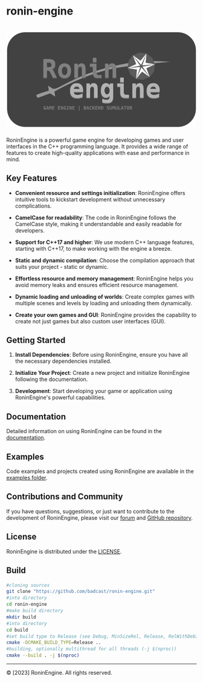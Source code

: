 # ronin-engine

<h1 align="center">
	<img width="500" src="media/RoninEngine-logo.png" alt="ronin-engine-logo">
</h1>

RoninEngine is a powerful game engine for developing games and user interfaces in the C++ programming language. It provides a wide range of features to create high-quality applications with ease and performance in mind.

## Key Features

- **Convenient resource and settings initialization**: RoninEngine offers intuitive tools to kickstart development without unnecessary complications.

- **CamelCase for readability**: The code in RoninEngine follows the CamelCase style, making it understandable and easily readable for developers.

- **Support for C++17 and higher**: We use modern C++ language features, starting with C++17, to make working with the engine a breeze.

- **Static and dynamic compilation**: Choose the compilation approach that suits your project - static or dynamic.

- **Effortless resource and memory management**: RoninEngine helps you avoid memory leaks and ensures efficient resource management.

- **Dynamic loading and unloading of worlds**: Create complex games with multiple scenes and levels by loading and unloading them dynamically.

- **Create your own games and GUI**: RoninEngine provides the capability to create not just games but also custom user interfaces (GUI).

## Getting Started

1. **Install Dependencies**: Before using RoninEngine, ensure you have all the necessary dependencies installed.

2. **Initialize Your Project**: Create a new project and initialize RoninEngine following the documentation.

3. **Development**: Start developing your game or application using RoninEngine's powerful capabilities.

## Documentation

Detailed information on using RoninEngine can be found in the [documentation](.).

## Examples

Code examples and projects created using RoninEngine are available in the [examples folder](.).

## Contributions and Community

If you have questions, suggestions, or just want to contribute to the development of RoninEngine, please visit our [forum](.) and [GitHub repository](https://github.com/badcast/ronin-engine).

## License

RoninEngine is distributed under the [LICENSE](LICENSE).

## Build
```bash
#cloning sources
git clone "https://github.com/badcast/ronin-engine.git"
#into directory
cd ronin-engine
#make build directory
mkdir build
#into directory
cd build
#set build type to Release (see Debug, MinSizeRel, Release, RelWithDebInfo) from up directory (..)
cmake -DCMAKE_BUILD_TYPE=Release ..
#building, optionally multithread for all threads (-j $(nproc))
cmake --build . -j $(nproc)
```

---

© [2023] RoninEngine. All rights reserved.
